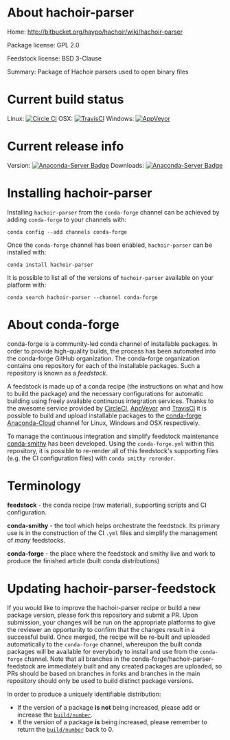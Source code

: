 About hachoir-parser
====================

Home: http://bitbucket.org/haypo/hachoir/wiki/hachoir-parser

Package license: GPL 2.0

Feedstock license: BSD 3-Clause

Summary: Package of Hachoir parsers used to open binary files



Current build status
====================

Linux: [![Circle CI](https://circleci.com/gh/conda-forge/hachoir-parser-feedstock.svg?style=shield)](https://circleci.com/gh/conda-forge/hachoir-parser-feedstock)
OSX: [![TravisCI](https://travis-ci.org/conda-forge/hachoir-parser-feedstock.svg?branch=master)](https://travis-ci.org/conda-forge/hachoir-parser-feedstock)
Windows: [![AppVeyor](https://ci.appveyor.com/api/projects/status/github/conda-forge/hachoir-parser-feedstock?svg=True)](https://ci.appveyor.com/project/conda-forge/hachoir-parser-feedstock/branch/master)

Current release info
====================
Version: [![Anaconda-Server Badge](https://anaconda.org/conda-forge/hachoir-parser/badges/version.svg)](https://anaconda.org/conda-forge/hachoir-parser)
Downloads: [![Anaconda-Server Badge](https://anaconda.org/conda-forge/hachoir-parser/badges/downloads.svg)](https://anaconda.org/conda-forge/hachoir-parser)

Installing hachoir-parser
=========================

Installing `hachoir-parser` from the `conda-forge` channel can be achieved by adding `conda-forge` to your channels with:

```
conda config --add channels conda-forge
```

Once the `conda-forge` channel has been enabled, `hachoir-parser` can be installed with:

```
conda install hachoir-parser
```

It is possible to list all of the versions of `hachoir-parser` available on your platform with:

```
conda search hachoir-parser --channel conda-forge
```


About conda-forge
=================

conda-forge is a community-led conda channel of installable packages.
In order to provide high-quality builds, the process has been automated into the
conda-forge GitHub organization. The conda-forge organization contains one repository
for each of the installable packages. Such a repository is known as a *feedstock*.

A feedstock is made up of a conda recipe (the instructions on what and how to build
the package) and the necessary configurations for automatic building using freely
available continuous integration services. Thanks to the awesome service provided by
[CircleCI](https://circleci.com/), [AppVeyor](http://www.appveyor.com/)
and [TravisCI](https://travis-ci.org/) it is possible to build and upload installable
packages to the [conda-forge](https://anaconda.org/conda-forge)
[Anaconda-Cloud](http://docs.anaconda.org/) channel for Linux, Windows and OSX respectively.

To manage the continuous integration and simplify feedstock maintenance
[conda-smithy](http://github.com/conda-forge/conda-smithy) has been developed.
Using the ``conda-forge.yml`` within this repository, it is possible to re-render all of
this feedstock's supporting files (e.g. the CI configuration files) with ``conda smithy rerender``.


Terminology
===========

**feedstock** - the conda recipe (raw material), supporting scripts and CI configuration.

**conda-smithy** - the tool which helps orchestrate the feedstock.
                   Its primary use is in the construction of the CI ``.yml`` files
                   and simplify the management of *many* feedstocks.

**conda-forge** - the place where the feedstock and smithy live and work to
                  produce the finished article (built conda distributions)


Updating hachoir-parser-feedstock
=================================

If you would like to improve the hachoir-parser recipe or build a new
package version, please fork this repository and submit a PR. Upon submission,
your changes will be run on the appropriate platforms to give the reviewer an
opportunity to confirm that the changes result in a successful build. Once
merged, the recipe will be re-built and uploaded automatically to the
`conda-forge` channel, whereupon the built conda packages will be available for
everybody to install and use from the `conda-forge` channel.
Note that all branches in the conda-forge/hachoir-parser-feedstock are
immediately built and any created packages are uploaded, so PRs should be based
on branches in forks and branches in the main repository should only be used to
build distinct package versions.

In order to produce a uniquely identifiable distribution:
 * If the version of a package **is not** being increased, please add or increase
   the [``build/number``](http://conda.pydata.org/docs/building/meta-yaml.html#build-number-and-string).
 * If the version of a package **is** being increased, please remember to return
   the [``build/number``](http://conda.pydata.org/docs/building/meta-yaml.html#build-number-and-string)
   back to 0.
